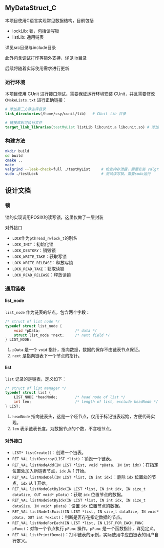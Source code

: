 ## MyDataStruct_C

本项目使用C语言实现常见数据结构，目前包括

- lockLib: 锁，包括读写锁
- listLib: 通用链表

详见src目录与include目录

此外包含调试打印等额外支持，详见lib目录

后续将随着实际使用需求进行更新

### 运行环境

本项目使用 CUnit 进行接口测试，需要保证运行环境安装 CUnit，并且需要修改 `CMakeLists.txt` 进行正确链接：

```cmake
# 添加第三方静态库目录
link_directories(/home/csy/cunit/lib)   # CUnit lib 目录

# 链接库到可执行文件
target_link_libraries(testMyList listLib libcunit.a libcunit.so) # 添加 CUnit 静态、动态库
```

### 构建方法

```bash
mkdir build
cd build
cmake ..
make
valgrind --leak-check=full ./testMyList     # 检查内存泄露，需要安装 valgrind
sudo ./testLock                             # 测试读写锁，需要sudo运行
```

## 设计文档

### 锁

锁的实现调用POSIX的读写锁，这里仅做了一层封装

对外接口
- `LOCK`作为`pthread_rwlock_t`的别名
- `LOCK_INIT`：初始化锁
- `LOCK_DESTORY`：销毁锁
- `LOCK_WRITE_TAKE`：获取写锁
- `LOCK_WRITE_RELEASE`：释放写锁
- `LOCK_READ_TAKE`：获取读锁
- `LOCK_READ_RELEASE`：释放读锁


### 通用链表

#### list_node

`list_node` 作为链表的结点，包含两个字段：

```c
/* struct of list node */
typedef struct list_node {
    void *pData;                /* data */
    struct list_node *next;     /* next field */
} LIST_NODE;
```

1. `pData` 是一个 `void` 指针，指向数据，数据的保存不由链表节点保证。
2. `next` 是指向链表下一个节点的指针。

#### list

`list` 记录的是链表，定义如下：

```c
/* struct of list manager */
typedef struct list {
    LIST_NODE *headNode;        /* head node of list */
    int len;                    /* length of list, exclude headNode */
} LIST;
```

1. `headNode` 指向链表头，这是一个哑节点，仅用于标记链表起始，方便代码实现。
2. `len` 表示链表长度，为数据节点的个数，不含哑节点。

#### 对外接口

- `LIST* listCreate()`：创建一个链表。
- `RET_VAL listDestroy(LIST *list)`：销毁一个链表。
- `RET_VAL listNodeAdd(IN LIST *list, void *pData, IN int idx)`：在指定位置处加入新链表节点，`idx` 从 1 开始。
- `RET_VAL listNodeDel(IN LIST *list, IN int idx)`：删除 `idx` 位置处的节点，`idx` 从 1 开始。
- `RET_VAL listNodeGetByIdx(IN LIST *list, IN int idx, IN size_t dataSize, OUT void* pData)`：获取 `idx` 位置节点的数据。
- `RET_VAL listNodeSetByIdx(IN LIST *list, IN int idx, IN size_t dataSize, IN void* pData)`：设置 `idx` 位置节点的数据。
- `RET_VAL listNodeIsExist(IN LIST *list, IN size_t dataSize, IN void* pData, OUT int *exist)`：判断是否存在指定数据的节点。
- `RET_VAL listNodeForEach(IN LIST *list, IN LIST_FOR_EACH_FUNC pFunc)`：对每一个节点执行 `pFunc` 操作，`pFunc` 是一个函数指针，详见定义。
- `RET_VAL listPrintfDemo()`：打印链表的示例，实际使用中应由链表的用户自行定义。
